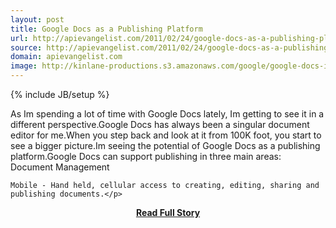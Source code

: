 ```yaml
---
layout: post
title: Google Docs as a Publishing Platform
url: http://apievangelist.com/2011/02/24/google-docs-as-a-publishing-platform/
source: http://apievangelist.com/2011/02/24/google-docs-as-a-publishing-platform/
domain: apievangelist.com
image: http://kinlane-productions.s3.amazonaws.com/google/google-docs-icon.jpg
---
```

{% include JB/setup %}<p>As Im spending a lot of time with Google Docs lately, Im getting to see it in a different perspective.Google Docs has always been a singular document editor for me.When you step back and look at it from 100K foot, you start to see a bigger picture.Im seeing the potential of Google Docs as a publishing platform.Google Docs can support publishing in three main areas:
Document Management

	Mobile - Hand held, cellular access to creating, editing, sharing and publishing documents.</p>
<center><p><a href="http://apievangelist.com/2011/02/24/google-docs-as-a-publishing-platform/" style='padding:25px; font-sze:18px; font-weight: bold;'>Read Full Story</a></p></center>

